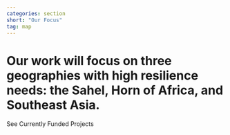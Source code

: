 ```yaml
---
categories: section
short: "Our Focus"
tag: map
---
```

<div class='absolute'>
  <h1 class='pop'>Our work will focus on three geographies with high resilience needs: the Sahel, Horn of Africa, and Southeast Asia.</h1>
  <a id='projects' class='button'>See Currently Funded Projects</a>
</div>
